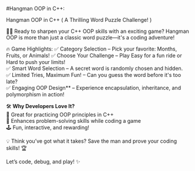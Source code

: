 #Hangman OOP in C++:

Hangman OOP in C++ ( A Thrilling Word Puzzle Challenge! ) 

👨‍💻  Ready to sharpen your C++ OOP skills with an exciting game? Hangman OOP is more than just a classic word puzzle—it's a coding adventure!  

🔥 Game Highlights:
✅ Category Selection – Pick your favorite: Months, Fruits, or Animals! 
✅ Choose Your Challenge – Play Easy for a fun ride or Hard to push your limits!  
✅ Smart Word Selection – A secret word is randomly chosen and hidden.  
✅ Limited Tries, Maximum Fun! – Can you guess the word before it's too late?  
✅ Engaging OOP Design** – Experience encapsulation, inheritance, and polymorphism in action!  

🛠️ **Why Developers Love It?**  
🎯 Great for practicing OOP principles in C++  
🧠 Enhances problem-solving skills while coding a game  
🕹️ Fun, interactive, and rewarding!

💡 Think you’ve got what it takes? Save the man and prove your coding skills! 🏆  

Let’s code, debug, and play! ✨
